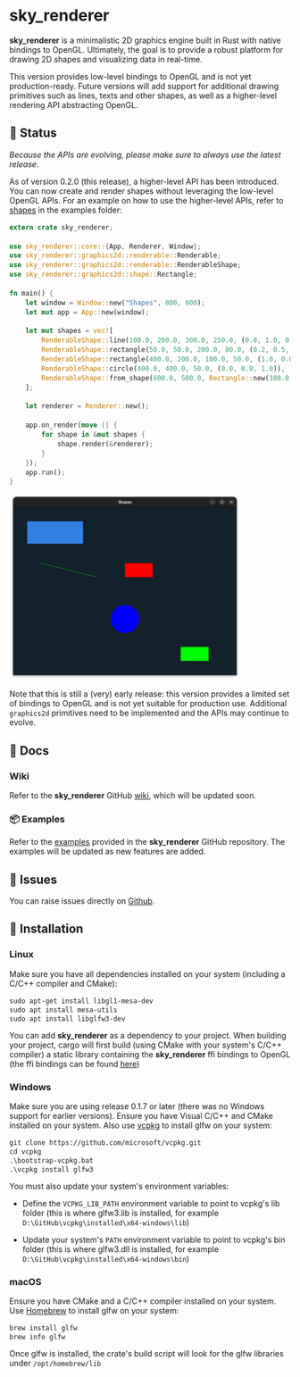 # sky_renderer

**sky_renderer** is a minimalistic 2D graphics engine built in Rust with native bindings to OpenGL. Ultimately, the 
goal is to provide a robust platform for drawing 2D shapes and visualizing data in real-time.

This version provides low-level bindings to OpenGL and is not yet production-ready. Future versions will
add support for additional drawing primitives such as lines, texts and other shapes, as well as a 
higher-level rendering API abstracting OpenGL.

## 🚧 Status

*Because the APIs are evolving, please make sure to always use the latest release*.

As of version 0.2.0 (this release), a higher-level API has been introduced. 
You can now create and render shapes without leveraging the low-level OpenGL APIs. For an example on how to use 
the higher-level APIs, refer to [shapes](https://github.com/algonents/sky-renderer/tree/master/examples/shapes.rs) in the examples folder:

```rust
extern crate sky_renderer;

use sky_renderer::core::{App, Renderer, Window};
use sky_renderer::graphics2d::renderable::Renderable;
use sky_renderer::graphics2d::renderable::RenderableShape;
use sky_renderer::graphics2d::shape::Rectangle;

fn main() {
    let window = Window::new("Shapes", 800, 600);
    let mut app = App::new(window);

    let mut shapes = vec![
        RenderableShape::line(100.0, 200.0, 300.0, 250.0, (0.0, 1.0, 0.0)),
        RenderableShape::rectangle(50.0, 50.0, 200.0, 80.0, (0.2, 0.5, 0.9)),
        RenderableShape::rectangle(400.0, 200.0, 100.0, 50.0, (1.0, 0.0, 0.0)),
        RenderableShape::circle(400.0, 400.0, 50.0, (0.0, 0.0, 1.0)),
        RenderableShape::from_shape(600.0, 500.0, Rectangle::new(100.0, 50.0),(0.0, 1.0, 0.0))
    ];

    let renderer = Renderer::new();

    app.on_render(move || {
        for shape in &mut shapes {
            shape.render(&renderer);
        }
    });
    app.run();
}
```
![Shapes](images/shapes.png)

Note that this is still a (very) early release: this version provides a limited set of bindings to OpenGL and is 
not yet suitable for production use. Additional `graphics2d` primitives need to be implemented and the APIs may 
continue to evolve. 

## 📖 Docs

### Wiki

Refer to the **sky_renderer** GitHub [wiki](https://github.com/algonents/sky-renderer/wiki), which will be updated soon.

### 📦 Examples

Refer to the [examples](https://github.com/algonents/sky-renderer/tree/master/examples) provided in the **sky_renderer** GitHub repository. 
The examples will be updated as new features are added.


## 🐞 Issues

You can raise issues directly on [Github](https://github.com/algonents/sky-renderer/issues).

## 🔧 Installation

### Linux

Make sure you have all dependencies installed on your system (including a C/C++ compiler and CMake):

```shell script
sudo apt-get install libgl1-mesa-dev
sudo apt install mesa-utils
sudo apt install libglfw3-dev
```

You can add **sky_renderer** as a dependency to your project. When building your project, cargo will first build (using CMake with your system's C/C++ compiler) a static library containing the **sky_renderer** ffi bindings to OpenGL (the ffi bindings can be found [here](https://github.com/algonents/sky-renderer/tree/master/cpp))


### Windows

Make sure you are using release 0.1.7 or later (there was no Windows support for earlier versions). Ensure you have Visual C/C++ and CMake installed on your system.
Also use [vcpkg](https://learn.microsoft.com/en-us/vcpkg/get_started/overview) to install glfw on your system:

```shell script
git clone https://github.com/microsoft/vcpkg.git
cd vcpkg
.\bootstrap-vcpkg.bat
.\vcpkg install glfw3
```

You must also update your system's environment variables:

- Define the `VCPKG_LIB_PATH` environment variable to point to vcpkg's lib folder (this is where glfw3.lib is installed, for example `D:\GitHub\vcpkg\installed\x64-windows\lib`)

- Update your system's `PATH` environment variable to point to vcpkg's bin folder (this is where glfw3.dll is installed, for example `D:\GitHub\vcpkg\installed\x64-windows\bin`)

### macOS

Ensure you have CMake and a C/C++ compiler installed on your system.
Use [Homebrew](https://brew.sh/) to install glfw on your system:

```shell script
brew install glfw
brew info glfw
```

Once glfw is installed, the crate's build script will look for the glfw libraries under `/opt/homebrew/lib`

